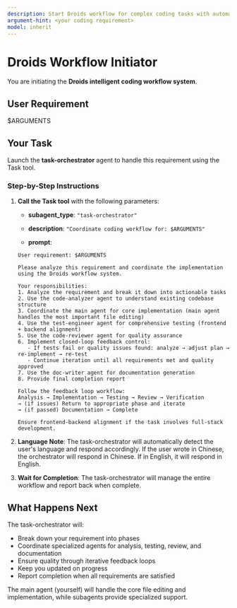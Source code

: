 ```yaml
---
description: Start Droids workflow for complex coding tasks with automated analysis-code-test-review loop
argument-hint: <your coding requirement>
model: inherit
---
```


# Droids Workflow Initiator

You are initiating the **Droids intelligent coding workflow system**.

## User Requirement

$ARGUMENTS

## Your Task

Launch the **task-orchestrator** agent to handle this requirement using the Task tool.

### Step-by-Step Instructions

1. **Call the Task tool** with the following parameters:
   
   - **subagent_type**: `"task-orchestrator"`
   
   - **description**: `"Coordinate coding workflow for: $ARGUMENTS"`
   
   - **prompt**: 
   ```
   User requirement: $ARGUMENTS

   Please analyze this requirement and coordinate the implementation using the Droids workflow system.

   Your responsibilities:
   1. Analyze the requirement and break it down into actionable tasks
   2. Use the code-analyzer agent to understand existing codebase structure
   3. Coordinate the main agent for core implementation (main agent handles the most important file editing)
   4. Use the test-engineer agent for comprehensive testing (frontend + backend alignment)
   5. Use the code-reviewer agent for quality assurance
   6. Implement closed-loop feedback control:
      - If tests fail or quality issues found: analyze → adjust plan → re-implement → re-test
      - Continue iteration until all requirements met and quality approved
   7. Use the doc-writer agent for documentation generation
   8. Provide final completion report

   Follow the feedback loop workflow:
   Analysis → Implementation → Testing → Review → Verification
   → (if issues) Return to appropriate phase and iterate
   → (if passed) Documentation → Complete

   Ensure frontend-backend alignment if the task involves full-stack development.
   ```

2. **Language Note**: The task-orchestrator will automatically detect the user's language and respond accordingly. If the user wrote in Chinese, the orchestrator will respond in Chinese. If in English, it will respond in English.

3. **Wait for Completion**: The task-orchestrator will manage the entire workflow and report back when complete.

## What Happens Next

The task-orchestrator will:
- Break down your requirement into phases
- Coordinate specialized agents for analysis, testing, review, and documentation
- Ensure quality through iterative feedback loops
- Keep you updated on progress
- Report completion when all requirements are satisfied

The main agent (yourself) will handle the core file editing and implementation, while subagents provide specialized support.
